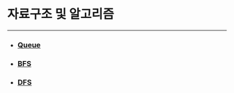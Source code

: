 # 자료구조 및 알고리즘
----
- ### [Queue](https://github.com/sangwoo24/Algorithm/tree/master/Queue)



- ### [BFS](https://velog.io/@sangwoo24/너비-우선-탐색-BFS-Breadth-First-Search)
- ### [DFS](https://velog.io/@sangwoo24/깊이-우선-탐색-DFS-Depth-First-Search)

